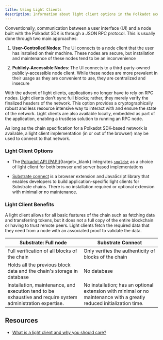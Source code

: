 ```yaml
---
title: Using Light Clients
description: Information about light client options in the Polkadot ecosystem, and how they can be used in the development context.
---
```


Conventionally, communication between a user interface (UI) and a node built with the Polkadot SDK is through a JSON RPC
protocol. This is usually done through two main approaches:

1. **User-Controlled Nodes**: The UI connects to a node client that the user has installed on their machine. These nodes are secure, but installation and maintenance of these nodes tend to be an inconvenience

2. **Publicly-Accessible Nodes**: The UI connects to a third-party-owned publicly-accessible node client. While these nodes are more prevalent in their usage as they are convenient to use, they are centralized and insecure

With the advent of light clients, applications no longer have to rely on RPC nodes.  Light clients don't sync full blocks; rather, they merely verify the finalized headers of the network.  This option provides a cryptographically robust and less resource intensive way to interact with and ensure the state of the network.  Light clients are also available locally, embedded as part of the application, enabling a trustless solution to running an RPC node.

<!-- TODO: add def for chain specification when glossary is merged -->

As long as the chain specification for a Polkadot SDK-based network is available, a light client implementation (in or out of the browser) may be used to connect to that network. 

### Light Client Options

- The [Polkadot API (PAPI)](https://papi.how/){target=_blank} integrates [`smoldot`](https://github.com/smol-dot/smoldot) as a choice of light client for both browser and server based implementations

- [Substrate connect](https://substrate.io/substrate-connect/) is a browser extension and JavaScript library that enables developers to build application-specific light clients for Substrate chains. There is no installation required or optional extension with minimal or no maintenance.

### Light Client Benefits

A light client allows for all basic features of the chain such as fetching data and
transferring tokens, but it does not a full copy of the entire blockchain or
having to trust remote peers. Light clients fetch the required data that they need from a node with an associated proof to validate the data.

| Substrate: Full node                                                                                        | Substrate Connect                                                                                                         |
| ----------------------------------------------------------------------------------------------------------- | ------------------------------------------------------------------------------------------------------------- |
| Full verification of all blocks of the chain                                                                 | Only verifies the authenticity of blocks of the chain                                                         |
| Holds all the previous block data and the chain's storage in database                                       | No database                                                                                                      |
| Installation, maintenance, and execution tend to be exhaustive and require system administration expertise. | No installation; has an optional extension with minimal or no maintenance with a greatly reduced initialization time. |

## Resources

- [What is a light client and why you should care?](https://www.parity.io/blog/what-is-a-light-client/)